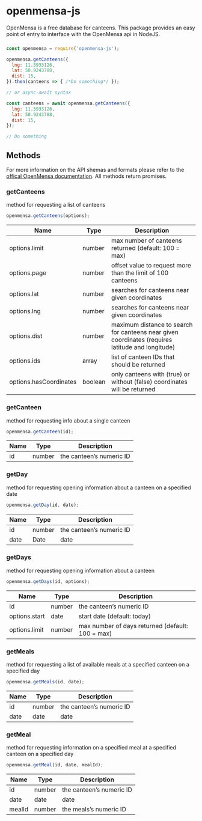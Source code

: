 # openmensa-js

OpenMensa is a free database for canteens. This package provides an easy point of entry to interface with the OpenMensa api in NodeJS.

###
```js
const openmensa = require('openmensa-js');

openmensa.getCanteens({
  lng: 11.5933126,
  lat: 50.9243788,
  dist: 15,
}).then(canteens => { /*Do something*/ });

// or async-await syntax

const canteens = await openmensa.getCanteens({
  lng: 11.5933126,
  lat: 50.9243788,
  dist: 15,
});

// Do something
```


## Methods

For more information on the API shemas and formats please refer to the [offical OpenMensa documentation](https://doc.openmensa.org/api/v2/).
All methods return promises.

### getCanteens

method for requesting a list of canteens

```js
openmensa.getCanteens(options);
```

| Name                   | Type    | Description                                                                                      |
|------------------------|---------|--------------------------------------------------------------------------------------------------|
| options.limit          | number  | max number of canteens returned (default: 100 = max)                                             |
| options.page           | number  | offset value to request more than the limit of 100 canteens                                      |
| options.lat            | number  | searches for canteens near given coordinates                                                     |
| options.lng            | number  | searches for canteens near given coordinates                                                     |
| options.dist           | number  | maximum distance to search for canteens near given coordinates (requires latitude and longitude) |
| options.ids            | array   | list of canteen IDs that should be returned                                                      |
| options.hasCoordinates | boolean | only canteens with (true) or without (false) coordinates will be returned                        |


### getCanteen

method for requesting info about a single canteen

```js
openmensa.getCanteen(id);
```

| Name       | Type    | Description                 |
|------------|---------|-----------------------------|
| id         | number  | the canteen’s numeric ID    |                                                                         |


### getDay

method for requesting opening information about a canteen on a specified date

```js
openmensa.getDay(id, date);
```

| Name     | Type    | Description                |
|----------|---------|----------------------------|
| id       | number  | the canteen’s numeric ID   |
| date     | Date    | date                       |


### getDays

method for requesting opening information about a canteen

```js
openmensa.getDays(id, options);
```

| Name                   | Type    | Description                                        |
|------------------------|---------|----------------------------------------------------|
| id                     | number  | the canteen’s numeric ID                           |
| options.start          | date    | start date (default: today)                        |
| options.limit          | number  | max number of days returned (default: 100 = max)   |

### getMeals

method for requesting a list of available meals at a specified canteen on a specified day

```js
openmensa.getMeals(id, date);
```

| Name                   | Type    | Description                                        |
|------------------------|---------|----------------------------------------------------|
| id                     | number  | the canteen’s numeric ID                           |
| date                   | date    | date                                               |

### getMeal

method for requesting information on a specified meal at a specified canteen on a specified day

```js
openmensa.getMeal(id, date, mealId);
```

| Name                   | Type    | Description                                        |
|------------------------|---------|----------------------------------------------------|
| id                     | number  | the canteen’s numeric ID                           |
| date                   | date    | date                                               |
| mealId                 | number  | the meals’s numeric ID                             |
